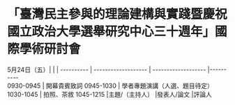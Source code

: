 # 「臺灣民主參與的理論建構與實踐暨慶祝國立政治大學選舉研究中心三十週年」國際學術研討會

5月24日（五）|                     |                     |
---------- | ------------------- | -------------------  |----------  
0930-0945  |  開幕貴賓致詞
0945-1030  |  學者專題演講（人選、題目待定）
1030-1045  |  拍照、茶敘
1045-1215  |主題/（主持人）          |發表人/論文             |評論人
